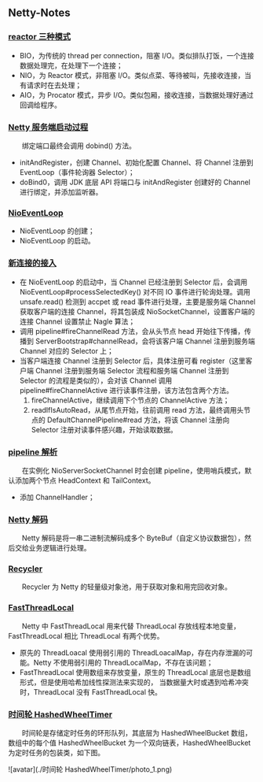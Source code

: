 ## Netty-Notes

### [reactor 三种模式](https://github.com/martin-1992/Netty-Notes/tree/master/reactor%20%E4%B8%89%E7%A7%8D%E6%A8%A1%E5%BC%8F)

- BIO，为传统的 thread per connection，阻塞 I/O。类似排队打饭，一个连接数据处理完，在处理下一个连接；
- NIO，为 Reactor 模式，非阻塞 I/O。类似点菜、等待被叫，先接收连接，当有请求时在去处理；
- AIO，为 Procator 模式，异步 I/O。类似包厢，接收连接，当数据处理好通过回调给程序。

### [Netty 服务端启动过程](https://github.com/martin-1992/Netty-Notes/tree/master/Netty%20%E6%9C%8D%E5%8A%A1%E7%AB%AF%E5%90%AF%E5%8A%A8%E8%BF%87%E7%A8%8B)
　　绑定端口最终会调用 dobind() 方法。

- initAndRegister，创建 Channel、初始化配置 Channel、将 Channel 注册到 EventLoop（事件轮询器 Selector）；
- doBind0，调用 JDK 底层 API 将端口与 initAndRegister 创建好的 Channel 进行绑定，并添加监听器。

### [NioEventLoop](https://github.com/martin-1992/Netty-Notes/tree/master/NioEventLoop)

- NioEventLoop 的创建；
- NioEventLoop 的启动。

### [新连接的接入](https://github.com/martin-1992/Netty-Notes/tree/master/%E6%96%B0%E8%BF%9E%E6%8E%A5%E7%9A%84%E6%8E%A5%E5%85%A5)

- 在 NioEventLoop 的启动中，当 Channel 已经注册到 Selector 后，会调用 NioEventLoop#processSelectedKey() 对不同 IO 事件进行轮询处理。调用 unsafe.read() 检测到 accpet 或 read 事件进行处理，主要是服务端 Channel 获取客户端的连接 Channel，将其包装成 NioSocketChannel，设置客户端的连接 Channel 设置禁止 Nagle 算法；
- 调用 pipeline#fireChannelRead 方法，会从头节点 head 开始往下传播，传播到 ServerBootstrap#channelRead，会将该客户端 Channel 注册到服务端 Channel 对应的 Selector 上；
- 当客户端连接 Channel 注册到 Selector 后，具体注册可看 register（这里客户端 Channel 注册到服务端 Selector 流程和服务端 Channel 注册到 Selector 的流程是类似的），会对该 Channel 调用 pipeline#fireChannelActive 进行读事件注册，该方法包含两个方法。
  1. fireChannelActive，继续调用下个节点的 ChannelActive 方法；
  2. readIfIsAutoRead，从尾节点开始，往前调用 read 方法，最终调用头节点的 DefaultChannelPipeline#read 方法，将该 Channel 注册向 Selector 注册对读事件感兴趣，开始读取数据。

### [pipeline 解析](https://github.com/martin-1992/Netty-Notes/tree/master/pipeline%20%E8%A7%A3%E6%9E%90)
　　在实例化 NioServerSocketChannel 时会创建 pipeline，使用哨兵模式，默认添加两个节点 HeadContext 和 TailContext。

- 添加 ChannelHandler；

### [Netty 解码](https://github.com/martin-1992/Netty-Notes/tree/master/Netty%20%E8%A7%A3%E7%A0%81)
　　Netty 解码是将一串二进制流解码成多个 ByteBuf（自定义协议数据包），然后交给业务逻辑进行处理。

### [Recycler](https://github.com/martin-1992/Netty-Notes/tree/master/Recycler)
　　Recycler 为 Netty 的轻量级对象池，用于获取对象和用完回收对象。

### [FastThreadLocal](https://github.com/martin-1992/Netty-Notes/tree/master/FastThreadLocal)
　　Netty 中 FastThreadLocal 用来代替 ThreadLocal 存放线程本地变量，FastThreadLocal 相比 ThreadLocal 有两个优势。

- 原先的 ThreadLoacal 使用弱引用的 ThreadLoacalMap，存在内存泄漏的可能。Netty 不使用弱引用的 ThreadLocalMap，不存在该问题；
- FastThreadLocal 使用数组来存放变量，原生的 ThreadLocal 底层也是数组形式，但是使用哈希加线性探测法来实现的， 当数据量大时或遇到哈希冲突时，ThreadLocal 没有 FastThreadLocal 快。

### [时间轮 HashedWheelTimer](https://github.com/martin-1992/Netty-Notes/tree/master/%E6%97%B6%E9%97%B4%E8%BD%AE%20HashedWheelTimer)
　　时间轮是存储定时任务的环形队列，其底层为 HashedWheelBucket 数组，数组中的每个值 HashedWheelBucket 为一个双向链表，HashedWheelBucket 为定时任务的包装类，如下图。

![avatar](./时间轮 HashedWheelTimer/photo_1.png)
